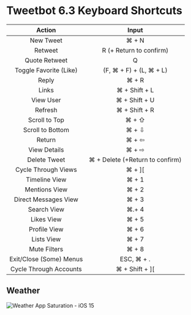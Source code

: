 # Tweetbot 6.3 Keyboard Shortcuts

| Action                  | Input                           |
|:-----------------------:|:-------------------------------:|
| New Tweet               | ⌘ + N                           |
| Retweet                 | R (+ Return to confirm)         |
| Quote Retweet           | Q                               |
| Toggle Favorite (Like)  | (F, ⌘ + F) + (L, ⌘ + L)         |
| Reply                   | ⌘ + R                           |
| Links                   | ⌘ + Shift + L                   |
| View User               | ⌘ + Shift + U                   |
| Refresh                 | ⌘ + Shift + R                   |
| Scroll to Top           | ⌘ + ⇧                           |
| Scroll to Bottom        | ⌘ + ⇩                           |
| Return                  | ⌘ + ⇦                           |
| View Details            | ⌘ + ⇨                           |
| Delete Tweet            | ⌘ + Delete (+Return to confirm) |
| Cycle Through Views     | ⌘ + ][                          |
| Timeline View           | ⌘ + 1                           |
| Mentions View           | ⌘ + 2                           |
| Direct Messages View    | ⌘ + 3                           |
| Search View             | ⌘.+ 4                           |
| Likes View              | ⌘ + 5                           |
| Profile View            | ⌘ + 6                           |
| Lists View              | ⌘ + 7                           |
| Mute Filters            | ⌘ + 8                           |
| Exit/Close (Some) Menus | ESC, ⌘ + .                      |
| Cycle Through Accounts  | ⌘ + Shift + ][                  |

## Weather

![Weather App Saturation - iOS 15](https://i.snap.as/SiLgmZQP.png)